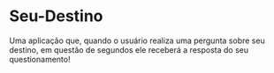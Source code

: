 # Seu-Destino

Uma aplicação que, quando o usuário realiza uma pergunta sobre seu destino, em questão de segundos ele receberá a resposta do seu questionamento!
